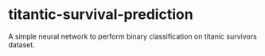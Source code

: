 # titantic-survival-prediction
A simple neural network to perform binary classification on titanic survivors dataset.
